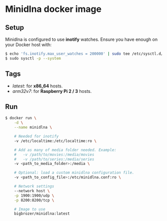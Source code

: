 # Minidlna docker image

## Setup

Minidlna is configured to use **inotify** watches. Ensure you have enough on your Docker host with:

```bash
$ echo 'fs.inotify.max_user_watches = 200000' | sudo tee /etc/sysctl.d/99-inotify-max_user_watches.conf
$ sudo sysctl -p --system
```

## Tags

* *latest*: for **x86_64** hosts.
* *arm32v7*: for **Raspberry Pi 2 / 3** hosts.

## Run

```bash
$ docker run \
    -d \
    --name minidlna \

    # Needed for inotify
    -v /etc/localtime:/etc/localtime:ro \

    # Add as many of media folder needed. Example:
    #   -v /path/to/movies:/media/movies
    #   -v /path/to/series:/media/series
    -v <path_to_media_folder>:/media \

    # Optional: load a custom minidlna configuration file.
    -v <path_to_config_file>:/etc/minidlna.conf:ro \

    # Network settings
    --network host \
    -p 1900:1900/udp \
    -p 8200:8200/tcp \

    # Image to use
    bigbrozer/minidlna:latest
```
